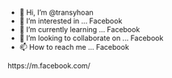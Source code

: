 - 👋 Hi, I’m @transyhoan
- 👀 I’m interested in ... Facebook
- 🌱 I’m currently learning ... Facebook
- 💞️ I’m looking to collaborate on ... Facebook
- 📫 How to reach me ... Facebook

<!---
transyhoan/transyhoan is a ✨ special ✨ repository because its `README.md` (this file) appears on your GitHub profile.
You can click the Preview link to take a look at your changes.
--->https://m.facebook.com/
